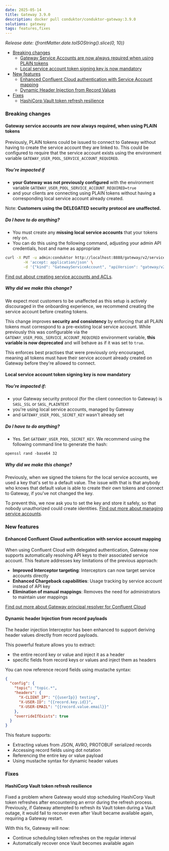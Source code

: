 ```yaml
---
date: 2025-05-14
title: Gateway 3.9.0
description: docker pull conduktor/conduktor-gateway:3.9.0
solutions: gateway
tags: features,fixes
---
```


*Release date: {frontMatter.date.toISOString().slice(0, 10)}*

- [Breaking changes](#breaking-changes)
  - [Gateway Service Accounts are now always required when using PLAIN tokens](#gateway-service-accounts-are-now-always-required-when-using-plain-tokens)
  - [Local service account token signing key is now mandatory](#local-service-account-token-signing-key-is-now-mandatory)
- [New features](#new-features)
  - [Enhanced Confluent Cloud authentication with Service Account mapping](#enhanced-confluent-cloud-authentication-with-service-account-mapping)
  - [Dynamic Header Injection from Record Values](#dynamic-header-injection-from-record-values)
- [Fixes](#fixes)
  - [HashiCorp Vault token refresh resilience](#hashicorp-vault-token-refresh-resilience)

### Breaking changes

#### Gateway service accounts are now always required, when using PLAIN tokens

Previously, PLAIN tokens could be issued to connect to Gateway without having to create the service account they are linked to. This could be configured to require that the service account exists using the environment variable `GATEWAY_USER_POOL_SERVICE_ACCOUNT_REQUIRED`.

##### You're impacted if 

- **your Gateway was not previously configured** with the environment variable `GATEWAY_USER_POOL_SERVICE_ACCOUNT_REQUIRED=true`
- and your clients are connecting using PLAIN tokens without having a corresponding local service account already created.

Note: **Customers using the DELEGATED security protocol are unaffected.**

##### Do I have to do anything?

- You must create any **missing local service accounts** that your tokens rely on. 
- You can do this using the following command, adjusting your admin API credentials, host and name as appropriate

```bash
curl -X PUT -u admin:conduktor http://localhost:8888/gateway/v2/service-account \
        -H 'accept: application/json' \
        -d '{"kind": "GatewayServiceAccount", "apiVersion": "gateway/v2", "metadata": { "name": "admin", "vCluster": "passthrough"  }, "spec": { "type": "LOCAL" }}' 
```

[Find out about creating service accounts and ACLs](/gateway/how-to/manage-service-accounts-and-acls/).

##### Why did we make this change?

We expect most customers to be unaffected as this setup is actively discouraged in the onboarding experience, we recommend creating the service account before creating tokens.

This change improves **security and consistency** by enforcing that all PLAIN tokens must correspond to a pre-existing local service account. While previously this was configurable via the `GATEWAY_USER_POOL_SERVICE_ACCOUNT_REQUIRED` environment variable, **this variable is now deprecated** and will behave as if it was set to `true`.

This enforces best practises that were previously only encouraged, meaning all tokens must have their service account already created on Gateway before they're allowed to connect.

#### Local service account token signing key is now mandatory

##### You're impacted if:

- your Gateway security protocol (for the client connection to Gateway) is `SASL_SSL` or `SASL_PLAINTEXT`
- you're using local service accounts, managed by Gateway
- and `GATEWAY_USER_POOL_SECRET_KEY` wasn't already set

##### Do I have to do anything?

- Yes. Set `GATEWAY_USER_POOL_SECRET_KEY`. We recommend using the following command line to generate the hash:

```
openssl rand -base64 32
```

##### Why did we make this change?

Previously, when we signed the tokens for the local service accounts, we used a key that's set to a default value. The issue with that is that anybody who knows that default value is able to create their own tokens and connect to Gateway, if you've not changed the key.

To prevent this, we now ask you to set the key and store it safely, so that nobody unauthorized could create identities. [Find out more about managing service accounts](/gateway/how-to/manage-service-accounts-and-acls/#manage-a-local-service-account).

### New features

#### Enhanced Confluent Cloud authentication with service account mapping

When using Confluent Cloud with delegated authentication, Gateway now supports automatically resolving
API keys to their associated service account. This feature addresses key limitations of the previous approach:

- **Improved Interceptor targeting**: Interceptors can now target service accounts directly
- **Enhanced Chargeback capabilities**: Usage tracking by service account instead of API key
- **Elimination of manual mappings**: Removes the need for administrators to maintain user mappings

[Find out more about Gateway principal resolver for Confluent Cloud](/gateway/configuration/client-authentication/#principal-resolver)

#### Dynamic header Injection from record payloads

The header injection Interceptor has been enhanced to support deriving header values directly from record payloads.

This powerful feature allows you to extract:

- the entire record key or value and inject it as a header
- specific fields from record keys or values and inject them as headers

You can now reference record fields using mustache syntax:

```json
{
  "config": {
    "topic": "topic.*",
    "headers": {
      "X-CLIENT_IP": "{{userIp}} testing",
      "X-USER-ID": "{{record.key.id}}",
      "X-USER-EMAIL": "{{record.value.email}}"
    },
    "overrideIfExists": true
  }
}
```

This feature supports:

- Extracting values from JSON, AVRO, PROTOBUF serialized records
- Accessing record fields using dot notation
- Referencing the entire key or value payload
- Using mustache syntax for dynamic header values

### Fixes

#### HashiCorp Vault token refresh resilience

Fixed a problem where Gateway would stop scheduling HashiCorp Vault token refreshes after encountering an error during
the refresh process. Previously, if Gateway attempted to refresh its Vault token during a Vault outage, it would fail to
recover even after Vault became available again, requiring a Gateway restart.

With this fix, Gateway will now:

- Continue scheduling token refreshes on the regular interval
- Automatically recover once Vault becomes available again

